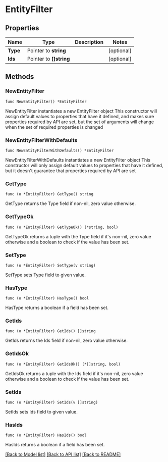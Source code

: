 # EntityFilter

## Properties

Name | Type | Description | Notes
------------ | ------------- | ------------- | -------------
**Type** | Pointer to **string** |  | [optional] 
**Ids** | Pointer to **[]string** |  | [optional] 

## Methods

### NewEntityFilter

`func NewEntityFilter() *EntityFilter`

NewEntityFilter instantiates a new EntityFilter object
This constructor will assign default values to properties that have it defined,
and makes sure properties required by API are set, but the set of arguments
will change when the set of required properties is changed

### NewEntityFilterWithDefaults

`func NewEntityFilterWithDefaults() *EntityFilter`

NewEntityFilterWithDefaults instantiates a new EntityFilter object
This constructor will only assign default values to properties that have it defined,
but it doesn't guarantee that properties required by API are set

### GetType

`func (o *EntityFilter) GetType() string`

GetType returns the Type field if non-nil, zero value otherwise.

### GetTypeOk

`func (o *EntityFilter) GetTypeOk() (*string, bool)`

GetTypeOk returns a tuple with the Type field if it's non-nil, zero value otherwise
and a boolean to check if the value has been set.

### SetType

`func (o *EntityFilter) SetType(v string)`

SetType sets Type field to given value.

### HasType

`func (o *EntityFilter) HasType() bool`

HasType returns a boolean if a field has been set.

### GetIds

`func (o *EntityFilter) GetIds() []string`

GetIds returns the Ids field if non-nil, zero value otherwise.

### GetIdsOk

`func (o *EntityFilter) GetIdsOk() (*[]string, bool)`

GetIdsOk returns a tuple with the Ids field if it's non-nil, zero value otherwise
and a boolean to check if the value has been set.

### SetIds

`func (o *EntityFilter) SetIds(v []string)`

SetIds sets Ids field to given value.

### HasIds

`func (o *EntityFilter) HasIds() bool`

HasIds returns a boolean if a field has been set.


[[Back to Model list]](../README.md#documentation-for-models) [[Back to API list]](../README.md#documentation-for-api-endpoints) [[Back to README]](../README.md)


